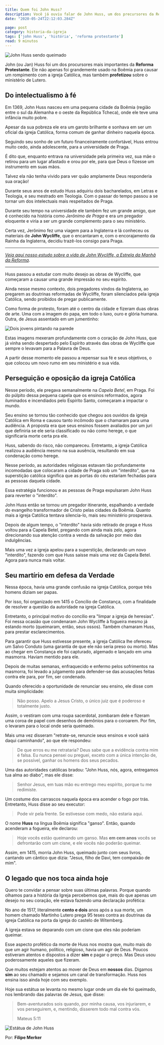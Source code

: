 ```yaml
---
title: Quem foi John Huss?
description: Você já ouviu falar de John Huss, um dos precursores da Reforma Protestante? Clique e conheça sua história.
date: "2020-05-24T22:12:03.284Z"

page: post
category: historia-da-igreja
tags: ['john Huss', 'história', 'reforma protestante']
read: 9 minutos
---
```


![John Huss sendo queimado](./huss.jpg)

John (ou Jan) Huss foi um dos procursores mais importantes da **Reforma Protestante**. Ele não apenas foi grandemente usado na Boêmia para causar um rompimento com a igreja Católica, mas também **profetizou** sobre o ministério de Lutero.

## Do intelectualismo à fé

Em 1369, John Huss nasceu em uma pequena cidade da Boêmia (região entre o sul da Alemanha e o oeste da República Tcheca), onde ele teve uma infância muito pobre.

Apesar da sua pobreza ele era um garoto brilhante e sonhava em ser um oficial da igreja Católica, forma comum de ganhar dinheiro naquela época.

Seguindo seu sonho de um futuro financeiramente confortável, Huss entrou muito cedo, ainda adolescente, para a universidade de Praga.

É dito que, enquanto entrava na universidade pela primeira vez, sua mãe o retirou para um lugar afastado e orou por ele, para que Deus o fizesse um instrumento em suas mãos.

Talvez ela não tenha vivido para ver quão amplamente Deus responderia sua oração!

Durante seus anos de estudo Huss adquiriu dois bacharelados, em Letras e Teologia, e seu mestrado em Teologia. Com o passar do tempo passou a se tornar um dos intelectuais mais respeitados de Praga.

Durante seu tempo na universidade ele também fez um grande amigo, que é conhecido na história como *Jerônimo de Praga* e era um pregador eloquente e viria a ser um grande complemento para o seu ministério.

Certa vez, Jerônimo fez uma viagem para a Inglaterra e lá conheceu os materiais de **John Wycliffe**, que o encantaram e, com o encorajamento da Rainha da Inglaterra, decidiu trazê-los consigo para Praga.

____

[*Veja aqui nosso estudo sobre a vida de John Wycliffe, a Estrela da Manhã da Reforma*](https://examinandoasescrituras.com/historia-da-igreja/quem-foram-john-wycliffe-e-os-lollardos/).

____

Huss passou a estudar com muito desejo as obras de Wycliffe, que começaram a causar uma grande impressão no seu espírito.

Ainda nesse mesmo contexto, dois pregadores vindos da Inglaterra, ao pregarem as doutrinas reformadas de Wycliffe, foram silenciados pela igreja Católica, sendo proibidos de pregar publicamente.

Como forma de protesto, foram até o centro da cidade e fizeram duas obras de arte. Uma com a imagem do papa, em todo o luxo, ouro e glória humana. Outra, de Jesus assentado em um jumentinho:

![Dois jovens pintando na parede](./painting.jpg) 

Estas imagens mexeram profundamente com o coração de John Huss, que já vinha sendo despertado pelo Espírito através das obras de Wycliffe que sempre o levavam para a Palavra de Deus.

A partir desse momento ele passou a repensar sua fé e seus objetivos, o que colocou um novo rumo em seu ministério e sua vida.

## Perseguição e oposição da igreja Católica

Nesse período, ele pregava semanalmente na *Capela Betel*, em Praga. Foi do púlpito dessa pequena capela que os ensinos reformados, agora iluminados e incendiados pelo Espírito Santo, começaram a impactar o mundo.

Seu ensino se tornou tão conhecido que chegou aos ouvidos da igreja Católica em Roma e causou tanto incômodo que o chamaram para uma audiência. A proposta era que seus ensinos fossem avaliados por um juri que definiria se ele seria classificado ou não como herege, o que significaria morte certa pra ele.

Huss, sabendo do risco, não compareceu. Entretanto, a igreja Católica realizou a audiência mesmo na sua ausência, resultando em sua condenação como herege.

Nesse período, as autoridades religiosas estavam tão profundamente incomodadas que colocaram a cidade de Praga sob um "interdito", que na superstição católica significa que as portas do céu estariam fechadas para as pessoas daquela cidade.

Essa estratégia funcionou e as pessoas de Praga expulsaram John Huss para reverter o "interdito".

John Huss então se tornou um pregador itinerante, espalhando a verdade do evangelho transformador de Cristo pelas cidades da Boêmia. Quanto mais a igreja Católica tentava silencia-lo, mais seu ministério prosperava.

Depois de algum tempo, o "interdito" havia sido retirado de praga e Huss voltou para a Capela Betel, pregando com ainda mais zelo, agora direcionando sua atenção contra a venda da salvação por meio das indulgências.

Mais uma vez a igreja apelou para a superstição, declarando um novo "interdito", fazendo com que Huss saísse mais uma vez da Capela Betel. Agora para nunca mais voltar.

## Seu martírio em defesa da Verdade

Nessa época, havia uma grande confusão na igreja Católica, porque três homens diziam ser papas.

Por isso, foi organizado em 1415 o Concílio de Constança, com a finalidade de resolver a questão da autoridade na igreja Católica.

Entretanto, o principal motivo do concílio era "limpar a igreja de heresias". Foi nessa ocasião que condenaram John Wycliffe à fogueira mesmo já estando morto (queimaram, então, seus ossos). Também chamaram Huss, para prestar esclarecimentos.

Para garantir que Huss estivesse presente, a igreja Católica lhe ofereceu um Salvo Conduto (uma garantia de que ele não seria preso ou morto). Mas ao chegar em Constança ele foi capturado, algemado e lançado em uma masmorra. Haviam mentido para ele.

Depois de muitas semanas, enfraquecido e enfermo pelos sofrimentos na masmorra, foi levado a julgamento para defender-se das acusações feitas contra ele para, por fim, ser condenado.

Quando oferecido a oportunidade de renunciar seu ensino, ele disse com muita simplicidade:

> Não posso. Apelo a Jesus Cristo, o único juiz que é poderoso e totalmente justo.

Assim, o vestiram com uma roupa sacerdotal, zombaram dele e fizeram uma coroa de papel com desenhos de demônios para o coroarem. Por fim, o levaram para o local onde seria queimado.

Mais uma vez disseram "retrate-se, renuncie seus ensinos e você sairá daqui caminhando", ao que ele respondeu:

> De que erros eu me retrataria? Deus sabe que a evidência contra mim é falsa. Eu nunca pensei ou preguei, exceto com a única intenção de, se possível, ganhar os homens dos seus pecados.

Uma das autoridades católicas bradou: "John Huss, nós, agora, entregamos tua alma ao diabo", mas ele disse:

> Senhor Jesus, em tuas mão eu entrego meu espírito, porque tu me redimiste.

Um costume dos carrascos naquela época era acender o fogo por trás. Entretanto, Huss disse ao seu executor:

> Pode vir pela frente. Se estivesse com medo, não estaria aqui.

O nome **Huss** na língua Boêmia significa "ganso". Então, quando acenderam a fogueira, ele declarou:

> Hoje vocês estão queimando um ganso. Mas **em cem anos** vocês se defrontarão com um cisne, e ele vocês não poderão queimar.

Assim, em 1415, morria John Huss, queimado junto com seus livros, cantando um cântico que dizia: "Jesus, filho de Davi, tem compaixão de mim".

## O legado que nos toca ainda hoje

Quero te convidar a pensar sobre suas últimas palavras. Porque quando olhamos para a história da Igreja percebemos que, mais do que apenas um desejo no seu coração, ele estava fazendo uma declaração profética:

No ano de 1517, literalmente **cento e dois** anos após a sua morte, um homem chamado Martinho Lutero prega 95 teses contra as doutrinas da igreja Católica na porta da igreja do castelo de Witemberg.

A igreja estava se deparando com um cisne que eles não poderiam queimar.

Esse aspecto profético da morte de Huss nos mostra que, muito mais do que um agir humano, político, religioso, havia um agir de Deus. Poucos estiveram atentos e dispostos a dizer **sim** e pagar o preço. Mas Deus usou poderosamente aqueles que fizeram.

Que muitos estejam atentos ao mover de Deus em **nossos** dias. Digamos **sim** ao seu chamado e sejamos um canal de transformação. Huss nos ensina isso ainda hoje com seu exemplo.

Hoje sua estátua se levanta no mesmo lugar onde um dia ele foi queimado, nos lembrando das palavras de Jesus, que disse:

> Bem-aventurados sois quando, por minha causa, vos injuriarem, e vos perseguirem, e, mentindo, disserem todo mal contra vós.
>
> Mateus 5:11

![Estátua de John Huss](./huss-statue.jpg)

Por: **Filipe Merker**

